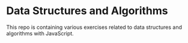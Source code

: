 # Data Structures and Algorithms
This repo is containing various exercises related to data structures and algorithms with JavaScript.

